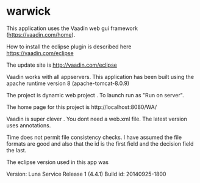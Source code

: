 # warwick


This application uses the Vaadin web gui framework (https://vaadin.com/home).

How to install the eclipse plugin is described here https://vaadin.com/eclipse

The update site is http://vaadin.com/eclipse

Vaadin works with all appservers. This application has been built using the apache runtime version 8 (apache-tomcat-8.0.9)

The project is dynamic web project . To launch run as "Run on server". 

The  home page for this project is http://localhost:8080/WA/

Vaadin is super clever . You dont need a web.xml file. The latest version uses annotations.

Time does not permit file consistency  checks. I have assumed the file formats are good and also that the id is the first field and the decision field the last.

The eclipse version used in this app was 

Version: Luna Service Release 1 (4.4.1)
Build id: 20140925-1800
